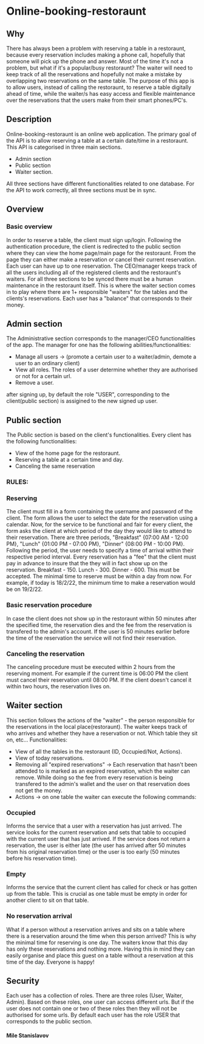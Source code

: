 # Online-booking-restoraunt

## Why

There has always been a problem with reserving a table in a restoraunt, because every reservation includes making a phone call, hopefully that someone will pick up the phone
and answer. Most of the time it's not a problem, but what if it's a popular/busy restoraunt? The waiter will need to keep track of all the reservations and hopefully not make a mistake by overlapping two reservations on the same table. The purpose of this app is to allow users, instead of calling the restoraunt, to reserve a table digitally ahead of time, while the waiter/s has easy access and flexible maintenance over the reservations that the users make from their smart phones/PC's.

## Description

Online-booking-restoraunt is an online web application. The primary goal of the API is to allow reserving a table at a certain date/time in a restoraunt.
This API is categorised in three main sections.

- Admin section
- Public section
- Waiter section.

All three sections have different functionalities related to one database.
For the API to work correctly, all three sections must be in sync. 

## Overview

### Basic overview

In order to reserve a table, the client must sign up/login. Following the authentication procedure, the client is redirected to the public section where they can view the home page/main page for the restoraunt. From the page they can either make a reservation or cancel their current reservation. Each user can have up to one reservation.
The CEO/manager keeps track of all the users including all of the registered clients and the restoraunt's waiters.
For all three sections to be synced there must be a human maintenance in the restoraunt itself. This is where the waiter section comes in to play where there are 1+ responsible "waiters" for the tables and the clients's reservations.
Each user has a "balance" that corresponds to their money.

## Admin section 

The Administrative section corresponds to the manager/CEO functionalities of the app.
The manager for one has the following abilities/functionalities:

- Manage all users -> (promote a certain user to a waiter/admin, demote a user to an ordinary client)
- View all roles. The roles of a user determine whether they are authorised or not for a certain url.
- Remove a user.

after signing up, by default the role "USER", corresponding to the client(public section) is assigined to the new signed up user.

## Public section

The Public section is based on the client's functionalities. Every client has the following functionalities:

- View of the home page for the restoraunt.
- Reserving a table at a certain time and day.
- Canceling the same reservation

### RULES:

### Reserving 

The client must fill in a form containing the username and password of the client. The form allows the user to select the date for the reservation using a calendar. 
Now, for the service to be functional and fair for every client, the form asks the client at which period of the day they would like to attend to their reservation. There are three periods, "Breakfast" {07:00 AM - 12:00 PM}, "Lunch" {01:00 PM - 07:00 PM}, "Dinner" {08:00 PM - 10:00 PM}. Following the period, the user needs to specify a time of arrival within their respective period interval. Every reservation has a "fee" that the client must pay in advance to insure that the they will in fact show up on the reservation. Breakfast - 150. Lunch - 300. Dinner - 600.
This must be accepted. The minimal time to reserve must be within a day from now. For example, if today is 18/2/22, the minimum time to make a reservation would be on 19/2/22. 
 
 ### Basic reservation procedure 
  
In case the client does not show up in the restoraunt within 50 minutes after the specified time, the reservation dies and the fee from the reservation is transfered to the admin's account. If the user is 50 minutes earlier before the time of the reservation the service will not find their reservation.

### Canceling the reservation 
   
The canceling procedure must be executed within 2 hours from the reserving moment. For example if the current time is 06:00 PM
the client must cancel their reservation until 08:00 PM. If the client doesn't cancel it within two hours, the reservation lives on.
 
## Waiter section
 
 This section follows the actions of the "waiter" - the person responsible for the reservations in the local place(restoraunt).
 The waiter keeps track of who arrives and whether they have a reservation or not. Which table they sit on, etc...
 Functionalities: 
 - View of all the tables in the restoraunt (ID, Occupied/Not, Actions). 
 - View of today reservations.
 - Removing all "expired reservations" -> Each reservation that hasn't been attended to is marked as an expired reservation, which the waiter can remove. While doing so
   the fee from every reservation is being transfered to the admin's wallet and the user on that reservation does not get the money.
 - Actions -> on one table the waiter can execute the following commands:
 
### Occupied  
Informs the service that a user with a reservation has just arrived. The service looks for the current reservation
and sets that table to occupied with the current user that has just arrived. If the service does not return a reservation, the user is either late
(the user has arrived after 50 minutes from his original reservation time) or the user is too early (50 minutes before his reservation time).
   
### Empty 
Informs the service that the current client has called for check or has gotten up from the table. This is crucial as one 
table must be empty in order for another client to sit on that table.
 
### No reservation arrival

What if a person without a reservation arrives and sits on a table where there is a reservation around the time when this person arrived? 
This is why the minimal time for reserving is one day. The waiters know that this day has only these reservations and nothing more. Having this in mind they can easily organise
and place this guest on a table without a reservation at this time of the day. Everyone is happy!

## Security

Each user has a collection of roles. 
There are three roles (User, Waiter, Admin).
Based on these roles, one user can access different urls.
But if the user does not contain one or two of these roles then they will not be authorised for some urls.
By default each user has the role USER that corresponds to the public section.






#### Mile Stanislavov
